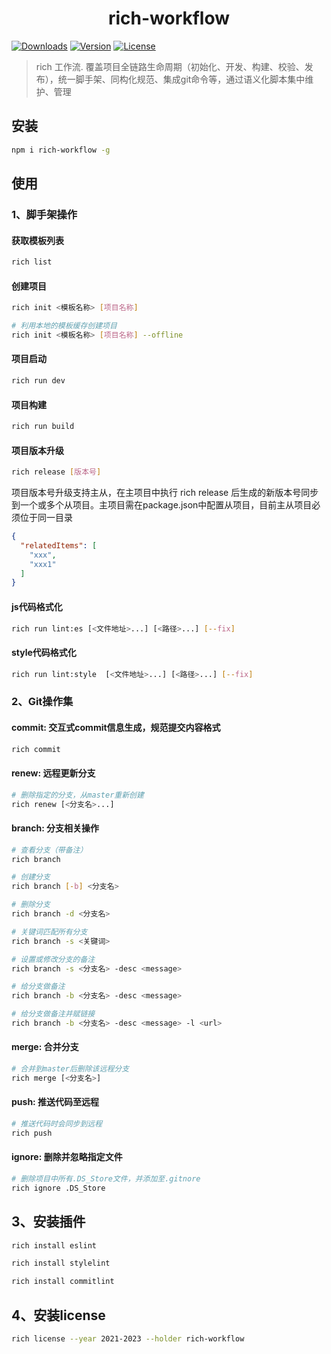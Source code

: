 <h1 align="center">rich-workflow</h1>

<p>
  <a href="https://npmcharts.com/compare/rich-workflow?minimal=true"><img src="https://img.shields.io/npm/dt/rich-workflow" alt="Downloads"></a>
  <a href="https://www.npmjs.com/package/rich-workflow"><img src="https://img.shields.io/npm/v/rich-workflow" alt="Version"></a>
  <a href="https://www.npmjs.com/package/rich-workflow"><img src="https://img.shields.io/npm/l/rich-workflow" alt="License"></a>
</p>


> rich 工作流. 覆盖项目全链路生命周期（初始化、开发、构建、校验、发布），统一脚手架、同构化规范、集成git命令等，通过语义化脚本集中维护、管理


## 安装

```sh
npm i rich-workflow -g
```

## 使用

### 1、脚手架操作

#### 获取模板列表  
```sh
rich list
```

#### 创建项目
```sh
rich init <模板名称> [项目名称]

# 利用本地的模板缓存创建项目
rich init <模板名称> [项目名称] --offline
```

#### 项目启动
```sh
rich run dev
```

#### 项目构建
```sh
rich run build
```

#### 项目版本升级
```sh
rich release [版本号]
```
项目版本号升级支持主从，在主项目中执行 rich release 后生成的新版本号同步到一个或多个从项目。主项目需在package.json中配置从项目，目前主从项目必须位于同一目录
```json
{
  "relatedItems": [
    "xxx",
    "xxx1"
  ]
}
```

#### js代码格式化
```sh
rich run lint:es [<文件地址>...] [<路径>...] [--fix]
```

#### style代码格式化
```sh
rich run lint:style  [<文件地址>...] [<路径>...] [--fix]
```

### 2、Git操作集

#### commit: 交互式commit信息生成，规范提交内容格式
```sh
rich commit
```

#### renew: 远程更新分支
```sh
# 删除指定的分支，从master重新创建
rich renew [<分支名>...]
```

#### branch: 分支相关操作
```sh
# 查看分支（带备注）
rich branch

# 创建分支
rich branch [-b] <分支名>

# 删除分支
rich branch -d <分支名>

# 关键词匹配所有分支
rich branch -s <关键词>

# 设置或修改分支的备注
rich branch -s <分支名> -desc <message>

# 给分支做备注
rich branch -b <分支名> -desc <message>

# 给分支做备注并赋链接
rich branch -b <分支名> -desc <message> -l <url>
```

#### merge: 合并分支
```sh
# 合并到master后删除该远程分支
rich merge [<分支名>]
```

#### push: 推送代码至远程
```sh
# 推送代码时会同步到远程
rich push
```

#### ignore: 删除并忽略指定文件
```sh
# 删除项目中所有.DS_Store文件，并添加至.gitnore
rich ignore .DS_Store
```

## 3、安装插件

```sh
rich install eslint

rich install stylelint

rich install commitlint
```

## 4、安装license
```sh
rich license --year 2021-2023 --holder rich-workflow
```
